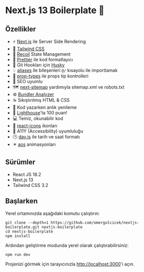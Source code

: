 # Next.js 13 Boilerplate 🚀

## Özellikler

- ⚡ [Next.js](https://nextjs.org/) ile Server Side Rendering
- 💎 [Tailwind CSS](https://tailwindcss.com/)
- 🧺 [Recoil](https://recoiljs.org/) State Management 
- 💖 [Prettier](https://prettier.io/) ile kod formatlayıcı
- 🐶 Git Hookları için [Husky](https://typicode.github.io/husky/)
- 💡 [aliases](https://nextjs.org/docs/advanced-features/module-path-aliases) ile bileşenleri `@/` kısayolu ile importlamak
- 🚩 [prop-types](https://www.npmjs.com/package/prop-types) ile props tip kontrolleri
- 🤖 SEO uyumlu
- 🗺️ [next-sitemap](https://www.npmjs.com/package/next-sitemap) yardımıyla sitemap.xml ve robots.txt
- ⚙️ [Bundler Analyzer](https://www.npmjs.com/package/@next/bundle-analyzer)
- ☕ Sıkıştırılmış HTML & CSS
- 💨 Kod yazarken anlık yenileme
- 💯 [Lighthouse](https://pagespeed.web.dev/)'ta 100 puan!
- 💻 Temiz, okunabilir kod
- 💫 [react-icons](https://react-icons.github.io/react-icons/) ikonları
- 📜 A11Y (Accessibility) uyumluluğu
- 🕒 [day.js](https://day.js.org/docs/en/display/format) ile tarih ve saat formatı
- ✴️ [aos](https://github.com/michalsnik/aos) animasyonları

## Sürümler

- React JS 18.2
- Next.js 13
- Tailwind CSS 3.2

## Başlarken

Yerel ortamınızda aşağıdaki komutu çalıştırın:

```
git clone --depth=1 https://github.com/omergulcicek/nextjs-boilerplate.git nextjs-boilerplate
cd nextjs-boilerplate
npm install
```

Ardından geliştirme modunda yerel olarak çalıştırabilirsiniz:

```
npm run dev
```

Projenizi görmek için tarayıcınızla [http://localhost:3000](http://localhost:3000/)'i açın.
